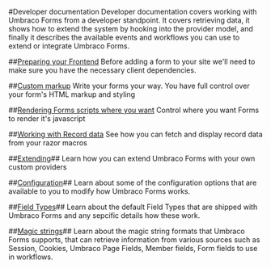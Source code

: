 #Developer documentation
Developer documentation covers working with Umbraco Forms from a developer standpoint. It covers retrieving data, it shows how to extend the system by hooking into the provider model, and finally it describes the available events and workflows you can use to extend or integrate Umbraco Forms.

##[Preparing your Frontend](Prepping-Frontend/index.md)
Before adding a form to your site we'll need to make sure you have the necessary client dependencies.

##[Custom markup](Custom-Markup/index.md)
Write your forms your way. You have full control over your form's HTML markup and styling

##[Rendering Forms scripts where you want](Rendering-Scripts/index.md)
Control where you want Forms to render it's javascript

##[Working with Record data](Working-With-Data/index.md)
See how you can fetch and display record data from your razor macros

##[Extending](Extending/index.md)##
Learn how you can extend Umbraco Forms with your own custom providers

##[Configuration](Configuration/index.md)##
Learn about some of the configuration options that are available to you to modify how Umbraco Forms works.

##[Field Types](Field-Types/index.md)##
Learn about the default Field Types that are shipped with Umbraco Forms and any sepcific details how these work.

##[Magic strings](Magic-Strings/index.md)##
Learn about the magic string formats that Umbraco Forms supports, that can retrieve information from various sources such as Session, Cookies, Umbraco Page Fields, Member fields, Form fields to use in workflows.